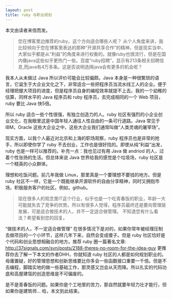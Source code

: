 ```yaml
---
layout: post
title: ruby 与职业规划
---
```


本文由读者来信而发。

<blockquote> 
您在博客里边推荐的ruby，这个方向适合哪些人呢？ 从个人角度来讲，我比较倾向于您在博客里表达的那种“开源共享合作”的精神，但是现实当中，大家似乎都是从“利益”的角度来进行权衡的。就像ruby也很流行，但是在国内像java这些似乎更热门一些。百度“ruby招聘”，显示有213条相关招聘信息,而java有4万多条。这是否说明选择java会有更多的机会呢？
</blockquote>

我本人从未做过 Java 所以评价可能会比较偏颇。Java 本身是一种很繁琐的语言，它诞生于大企业文化之下，非常适合一些把程序员当流水线工人的企业。便于经理把握大项目的进度，但是程序员自身的编程效率就提不上去。我的一个幼稚的估算，同样水平的 Java 程序员和 ruby 程序员，去完成相同的一个 Web 项目，ruby 要比 Java 快5倍。

所以 ruby 适合一些个性很强，有独立创造力的人。ruby
社区有强烈的小企业创业文化，在我眼里这是中国年轻人通往人性自由的一条可行道路。Java
常见于 IBM，Oracle 这些大企业之中，这些大企业我们通常叫做“人类灵魂的屠宰场”。

现实方面，以我个人最近对北京和上海的职场观察，ruby
程序员也是非常的抢手，所以即使你学了 ruby
不去创业，工作也是很好找的。即使从纯“利益”出发，ruby
也是一样可以推荐的。补充一点：我也见过有用 Java 做 andriod
的人，过着个性张扬的生活。但总体来说 Java 世界给我的感觉是个垃圾场，ruby
社区是一个精英的小众群体。


理想和吃饭问题。前几年我做 Linux，那里真是一个要理想不要钱的地方。但是 ruby
社区不一样，它是一个既能继承开源软件的自由分享精神，同时又拥抱市场，积极服务客户的社区。例如，github。

<blockquote>
现在很多人的观念里IT这个行业，似乎也是一个吃青春饭的职业，年龄一大可能就失去了竞争的优势。所以有很多人觉得，程序员最终还是要向管理层发展，可是适合做技术的人，并不一定适合做管理。
不知道您有什么看法？希望看到您的回复。 </blockquote>

“做技术的人，不一定适合做管理”
在很多情况下是对的，如果你常年被经理压制去做项目的一个小环节，这样几年下来，自然会变成傻子。但是
ruby 社区恰好是个代码和创业思想相融合的地方。推荐 ruby 圈一篇著名文章:
<http://37signals.com/svn/posts/2188-theres-no-room-for-the-idea-guy>
更推荐你去了解一下本文的作者DHH，你就知道 ruby
社区的人都是如何规划职业的。毋庸置疑，好的管理思想和创新思维要比你多会一些函数接口重要一千倍。但是不去编程，脚踏实地的做一些基础工作，那灵感又岂会从天而降。所以扎实的代码功底和高屋建瓴的创造思维是不可偏废的。


是不是青春饭的问题。如果你是个工地里的苦力，那自然就要年轻力壮才能行，但如果你是建筑师...
哈，本文到此结束。
